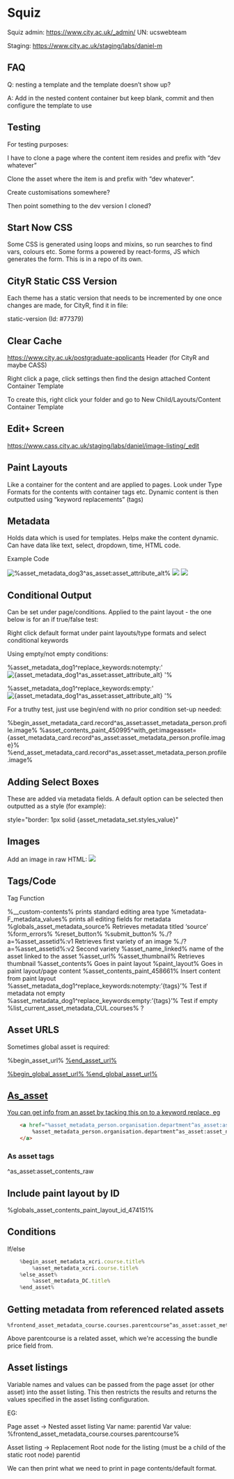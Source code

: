 # Squiz

Squiz admin: https://www.city.ac.uk/_admin/
UN: ucswebteam

Staging: https://www.city.ac.uk/staging/labs/daniel-m

## FAQ

Q: nesting a template and the template doesn’t show up?

A: Add in the nested content container but keep blank, commit and then configure the template to use

## Testing

For testing purposes:

I have to clone a page where the content item resides and prefix with “dev whatever”

Clone the asset where the item is and prefix with “dev whatever”.

Create customisations somewhere?

Then point something to the dev version I cloned?

## Start Now CSS

Some CSS is generated using loops and mixins, so run searches to find vars, colours etc. Some forms a powered by react-forms, JS which generates the form. This is in a repo of its own.

## CityR Static CSS Version

Each theme has a static version that needs to be incremented by one once changes are made, for CityR, find it in file:

static-version (Id: #77379)

## Clear Cache

https://www.city.ac.uk/postgraduate-applicants
Header (for CityR and maybe CASS)

Right click a page, click settings then find the design attached
Content Container Template

To create this, right click your folder and go to New Child/Layouts/Content Container Template

## Edit+ Screen

https://www.cass.city.ac.uk/staging/labs/daniel/image-listing/_edit

## Paint Layouts

Like a container for the content and are applied to pages. Look under Type Formats for the contents with container tags etc. Dynamic content is then outputted using “keyword replacements” (tags)

## Metadata

Holds data which is used for templates. Helps make the content dynamic. Can have data like text, select, dropdown, time, HTML code.

Example Code

<div class="wrapper">
    <img alt="%asset_metadata_dog3^as_asset:asset_attribute_alt%" src="%asset_metadata_dog3^as_asset:asset_url%">
    <img src="./?a=453208">
    <img src="./?a=453207">
</div>

## Conditional Output

Can be set under page/conditions. Applied to the paint layout - the one below is for an if true/false test:

Right click default format under paint layouts/type formats and select conditional keywords

Using empty/not empty conditions:

%asset_metadata_dog1^replace_keywords:notempty:'
    <img alt="{asset_metadata_dog1^as_asset:asset_attribute_alt}" src="{asset_metadata_dog1^as_asset:asset_url}">
'%

%asset_metadata_dog1^replace_keywords:empty:'
    <img alt="{asset_metadata_dog1^as_asset:asset_attribute_alt}" src="{asset_metadata_dog1^as_asset:asset_url}">
'%

For a truthy test, just use begin/end with no prior condition set-up needed:

%begin_asset_metadata_card.record^as_asset:asset_metadata_person.profile.image%
    %asset_contents_paint_450995^with_get:imageasset={asset_metadata_card.record^as_asset:asset_metadata_person.profile.image}%
%end_asset_metadata_card.record^as_asset:asset_metadata_person.profile.image%

## Adding Select Boxes

These are added via metadata fields. A default option can be selected then outputted as a style (for example):

style="border: 1px solid {asset_metadata_set.styles_value}"

## Images

Add an image in raw HTML: <img src="./?a=453209">

## Tags/Code

Tag                                                         Function

%\_\_custom-contents%                                       prints standard editing area type
%metadata-F_metadata_values%                                prints all editing fields for metadata
%globals_asset_metadata_source%                             Retrieves metadata titled ‘source’
%form_errors%
%reset_button%
%submit_button%
%./?a=%asset_assetid%:v1                                    Retrieves first variety of an image
%./?a=%asset_assetid%:v2                                    Second variety
%asset_name_linked%                                         name of the asset linked to the asset
%asset_url%
%asset_thumbnail%                                           Retrieves thumbnail
%asset_contents%                                            Goes in paint layout
%paint_layout%                                              Goes in paint layout/page content
%asset_contents_paint_458661%                               Insert content from paint layout
%asset_metadata_dog1^replace_keywords:notempty:’{tags}’%    Test if metadata not empty
%asset_metadata_dog1^replace_keywords:empty:’{tags}’%       Test if empty
%list_current_asset_metadata_CUL.courses%                   ?

## Asset URLS

Sometimes global asset is required:

%begin_asset_url%
    <a href="%asset_url%">
%end_asset_url%

%begin_global_asset_url%
    <a href="%asset_url%">
%end_global_asset_url%

## As_asset

You can get info from an asset by tacking this on to a keyword replace, eg

```html
    <a href="%asset_metadata_person.organisation.department^as_asset:asset_url%">
        %asset_metadata_person.organisation.department^as_asset:asset_name%
    </a>
```

### As asset tags

^as_asset:asset_contents_raw

        
## Include paint layout by ID

%globals_asset_contents_paint_layout_id_474151%

## Conditions

If/else

```javascript
    %begin_asset_metadata_xcri.course.title%
        %asset_metadata_xcri.course.title%
    %else_asset%
        %asset_metadata_DC.title%
    %end_asset%
```

## Getting metadata from referenced related assets

```
%frontend_asset_metadata_course.courses.parentcourse^as_asset:asset_metadata_course.courses.bundle.price%
```

Above parentcourse is a related asset, which we're accessing the bundle price field from.

## Asset listings

Variable names and values can be passed from the page asset (or other asset) into
the asset listing. This then restricts the results and returns the values specified
in the asset listing configuration.

EG:

Page asset -> 
    Nested asset listing
    Var name: parentid
    Var value: %frontend_asset_metadata_course.courses.parentcourse%

Asset listing ->
    Replacement Root node for the listing (must be a child of the static root node)
    parentid

We can then print what we need to print in page contents/default format.